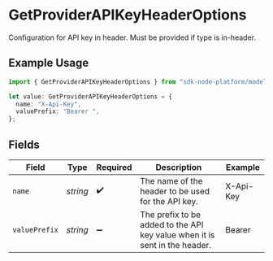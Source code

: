# GetProviderAPIKeyHeaderOptions

Configuration for API key in header. Must be provided if type is in-header.

## Example Usage

```typescript
import { GetProviderAPIKeyHeaderOptions } from "sdk-node-platform/models/operations";

let value: GetProviderAPIKeyHeaderOptions = {
  name: "X-Api-Key",
  valuePrefix: "Bearer ",
};
```

## Fields

| Field                                                                      | Type                                                                       | Required                                                                   | Description                                                                | Example                                                                    |
| -------------------------------------------------------------------------- | -------------------------------------------------------------------------- | -------------------------------------------------------------------------- | -------------------------------------------------------------------------- | -------------------------------------------------------------------------- |
| `name`                                                                     | *string*                                                                   | :heavy_check_mark:                                                         | The name of the header to be used for the API key.                         | X-Api-Key                                                                  |
| `valuePrefix`                                                              | *string*                                                                   | :heavy_minus_sign:                                                         | The prefix to be added to the API key value when it is sent in the header. | Bearer                                                                     |